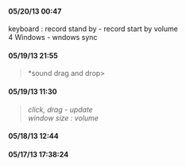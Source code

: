#### 05/20/13 00:47
keyboard : record stand by - record start by volume   
4 Windows - wndows sync  

#### 05/19/13 21:55
>*sound drag and drop>

#### 05/19/13 11:30
>*click, drag - update*  
>*window size : volume*

#### 05/18/13 12:44


#### 05/17/13 17:38:24


